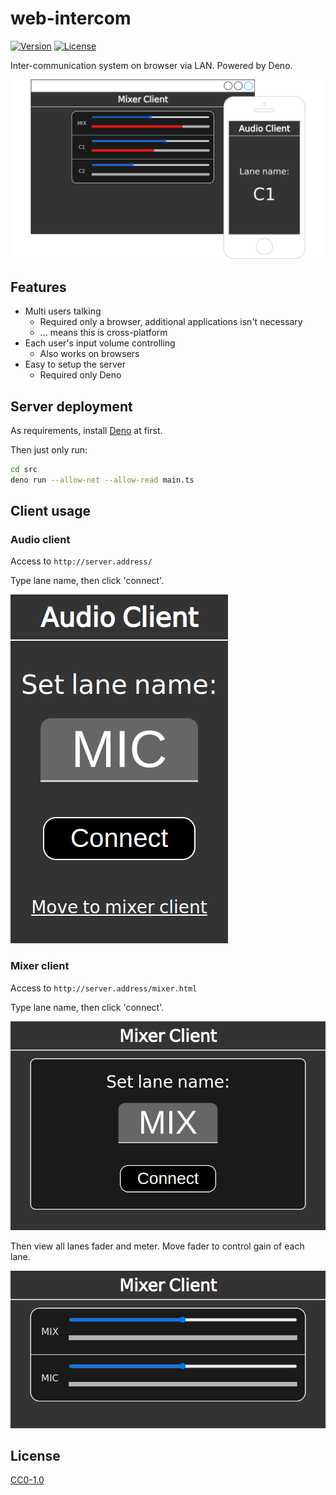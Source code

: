 # web-intercom

[![Version](https://img.shields.io/github/v/release/aKuad/py-web-intercom?label=version)](https://github.com/aKuad/py-web-intercom/releases) [![License](https://img.shields.io/github/license/aKuad/py-web-intercom)](https://github.com/aKuad/py-web-intercom/blob/main/LICENSE)

Inter-communication system on browser via LAN. Powered by Deno.

![Top image](./assets/top-image.webp)

## Features

- Multi users talking
  - Required only a browser, additional applications isn't necessary
  - ... means this is cross-platform
- Each user's input volume controlling
  - Also works on browsers
- Easy to setup the server
  - Required only Deno

## Server deployment

As requirements, install [Deno](https://deno.com/) at first.

Then just only run:

```sh
cd src
deno run --allow-net --allow-read main.ts
```

## Client usage

### Audio client

Access to `http://server.address/`

Type lane name, then click 'connect'.

![Audio client UI - Lane name setting](./assets/ui-image-audio-client.webp)

### Mixer client

Access to `http://server.address/mixer.html`

Type lane name, then click 'connect'.

![Mixer client UI - Lane name setting](./assets/ui-image-mixer-client-1.webp)

Then view all lanes fader and meter. Move fader to control gain of each lane.

![Mixer client UI - Volume control](./assets/ui-image-mixer-client-2.webp)

## License

[CC0-1.0](https://github.com/aKuad/py-web-intercom/blob/main/LICENSE)
